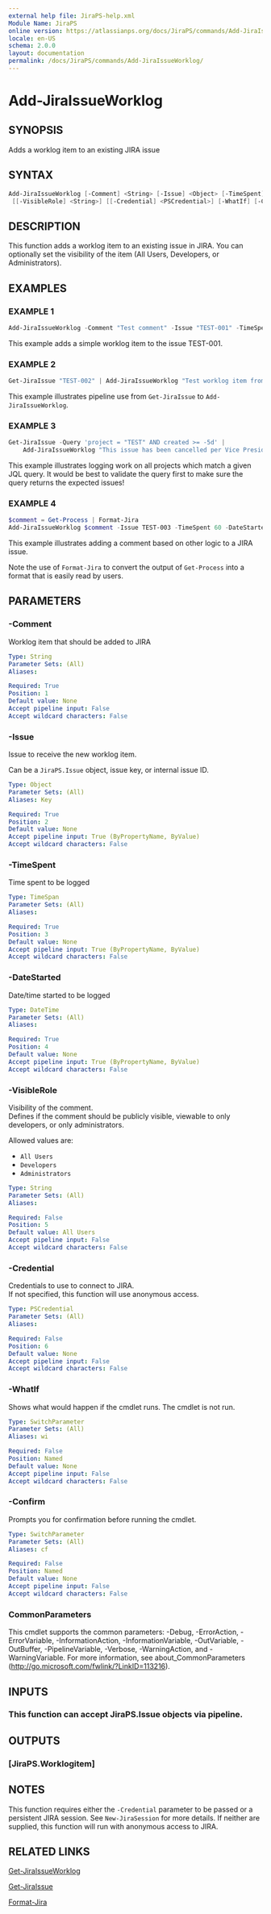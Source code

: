 ```yaml
---
external help file: JiraPS-help.xml
Module Name: JiraPS
online version: https://atlassianps.org/docs/JiraPS/commands/Add-JiraIssueWorklog/
locale: en-US
schema: 2.0.0
layout: documentation
permalink: /docs/JiraPS/commands/Add-JiraIssueWorklog/
---
```

# Add-JiraIssueWorklog

## SYNOPSIS

Adds a worklog item to an existing JIRA issue

## SYNTAX

```powershell
Add-JiraIssueWorklog [-Comment] <String> [-Issue] <Object> [-TimeSpent] <TimeSpan> [-DateStarted] <DateTime>
 [[-VisibleRole] <String>] [[-Credential] <PSCredential>] [-WhatIf] [-Confirm] [<CommonParameters>]
```

## DESCRIPTION

This function adds a worklog item to an existing issue in JIRA.
You can optionally set the visibility of the item (All Users, Developers, or Administrators).

## EXAMPLES

### EXAMPLE 1

```powershell
Add-JiraIssueWorklog -Comment "Test comment" -Issue "TEST-001" -TimeSpent 60 -DateStarted (Get-Date)
```

This example adds a simple worklog item to the issue TEST-001.

### EXAMPLE 2

```powershell
Get-JiraIssue "TEST-002" | Add-JiraIssueWorklog "Test worklog item from PowerShell" -TimeSpent 60 -DateStarted (Get-Date)
```

This example illustrates pipeline use from `Get-JiraIssue` to `Add-JiraIssueWorklog`.

### EXAMPLE 3

```powershell
Get-JiraIssue -Query 'project = "TEST" AND created >= -5d' |
    Add-JiraIssueWorklog "This issue has been cancelled per Vice President's orders." -TimeSpent 60 -DateStarted (Get-Date)
```

This example illustrates logging work on all projects which match a given JQL query.
It would be best to validate the query first to make sure the query returns the expected issues!

### EXAMPLE 4

```powershell
$comment = Get-Process | Format-Jira
Add-JiraIssueWorklog $comment -Issue TEST-003 -TimeSpent 60 -DateStarted (Get-Date)
```

This example illustrates adding a comment based on other logic to a JIRA issue.

Note the use of `Format-Jira` to convert the output of `Get-Process` into a format that is easily read by users.

## PARAMETERS

### -Comment

Worklog item that should be added to JIRA

```yaml
Type: String
Parameter Sets: (All)
Aliases:

Required: True
Position: 1
Default value: None
Accept pipeline input: False
Accept wildcard characters: False
```

### -Issue

Issue to receive the new worklog item.

Can be a `JiraPS.Issue` object, issue key, or internal issue ID.

```yaml
Type: Object
Parameter Sets: (All)
Aliases: Key

Required: True
Position: 2
Default value: None
Accept pipeline input: True (ByPropertyName, ByValue)
Accept wildcard characters: False
```

### -TimeSpent

Time spent to be logged

```yaml
Type: TimeSpan
Parameter Sets: (All)
Aliases:

Required: True
Position: 3
Default value: None
Accept pipeline input: True (ByPropertyName, ByValue)
Accept wildcard characters: False
```

### -DateStarted

Date/time started to be logged

```yaml
Type: DateTime
Parameter Sets: (All)
Aliases:

Required: True
Position: 4
Default value: None
Accept pipeline input: True (ByPropertyName, ByValue)
Accept wildcard characters: False
```

### -VisibleRole

Visibility of the comment.  
Defines if the comment should be publicly visible, viewable to only developers, or only administrators.

Allowed values are:

- `All Users`
- `Developers`
- `Administrators`

```yaml
Type: String
Parameter Sets: (All)
Aliases:

Required: False
Position: 5
Default value: All Users
Accept pipeline input: False
Accept wildcard characters: False
```

### -Credential

Credentials to use to connect to JIRA.  
If not specified, this function will use anonymous access.

```yaml
Type: PSCredential
Parameter Sets: (All)
Aliases:

Required: False
Position: 6
Default value: None
Accept pipeline input: False
Accept wildcard characters: False
```

### -WhatIf

Shows what would happen if the cmdlet runs.
The cmdlet is not run.

```yaml
Type: SwitchParameter
Parameter Sets: (All)
Aliases: wi

Required: False
Position: Named
Default value: None
Accept pipeline input: False
Accept wildcard characters: False
```

### -Confirm

Prompts you for confirmation before running the cmdlet.

```yaml
Type: SwitchParameter
Parameter Sets: (All)
Aliases: cf

Required: False
Position: Named
Default value: None
Accept pipeline input: False
Accept wildcard characters: False
```

### CommonParameters

This cmdlet supports the common parameters: -Debug, -ErrorAction, -ErrorVariable, -InformationAction, -InformationVariable, -OutVariable, -OutBuffer, -PipelineVariable, -Verbose, -WarningAction, and -WarningVariable.
For more information, see about_CommonParameters (http://go.microsoft.com/fwlink/?LinkID=113216).

## INPUTS

### This function can accept JiraPS.Issue objects via pipeline.

## OUTPUTS

### [JiraPS.Worklogitem]

## NOTES

This function requires either the `-Credential` parameter to be passed or a persistent JIRA session.
See `New-JiraSession` for more details.
If neither are supplied, this function will run with anonymous access to JIRA.

## RELATED LINKS

[Get-JiraIssueWorklog](../Get-JiraIssueWorklog)

[Get-JiraIssue](../Get-JiraIssue/)

[Format-Jira](../Format-Jira/)
